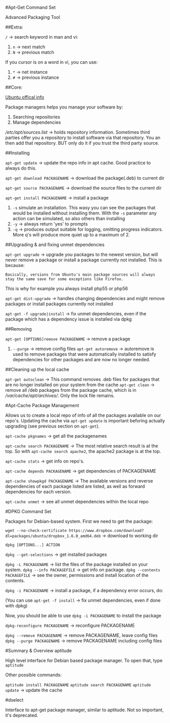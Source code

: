 #Apt-Get Command Set

Advanced Packaging Tool

##Extra:

`/` -> search keyword in man and vi:
  1. `n` -> next match
  2. `N` -> previous match

If you cursor is on a word in vi, you can use:
  1. `*` -> net instance
  2. `#` -> previous instance


##Core:

[Ubuntu offical info](https://help.ubuntu.com/community/AptGet/Howto)

Package managers helps you manage your software by:
1. Searching repositories
2. Manage dependencies

*/etc/apt/sources.list* -> holds repository information. Sometimes third parties offer you a repository to install software via that repository. You an then add that repository. BUT only do it if you trust the third party source.

##Installing

`apt-get update` -> update the repo info in apt cache. Good practice to always do this.

`apt-get download PACKAGENAME` -> download the package(.deb) to current dir

`apt-get source PACKAGENAME` -> download the source files to the current dir

`apt-get install PACKAGENAME` -> install a package
  1. `-s` simulate an installation. This wasy you can see the packages that would be installed without installing them. With the `-s` parameter any action can be simulated, so also others than installing
  2. `-y` -> always return 'yes' to prompts
  3. `-q` -> produces output suitable for logging, omitting progress indicators. More q's will produce more quiet up to a maximum of 2.

##Upgrading & and fixing unmet dependencies

`apt-get upgrade` -> upgrade you packages to the newest version, but will never remove a package or install a package currently not installed. This is because:

```
Basically, versions from Ubuntu's main package sources will always stay the same save for some exceptions like Firefox.
```

This is why for example you always install php55 or php56

`apt-get dist-upgrade` -> handles changing dependencies and might remove packages or install packages currently not installed

`apt-get -f upgrade|install` -> fix unmet dependencies, even if the package which has a dependency issue is installed via dpkg

##Removing

`apt-get [OPTIONS]remove PACKAGENAME` -> remove a package
  1. `--purge` -> remove config files
`apt-get autoremove` -> autoremove is used to remove packages that were automatically installed to satisfy dependencies for other packages and are now no longer needed.

##Cleaning up the local cache

`apt-get autoclean` -> This command removes .deb files for packages that are no longer installed on your system from the cache
`apt-get clean` -> remove all /deb packages from the package cache, which is in */var/cache/apt/archives/*. Only the lock file remains.

#Apt-Cache Package Management

Allows us to create a local repo of info of all the packages available on our repo's. Updating the cache via `apt-get update` is important beforing actually upgrading (see previous section on `apt-get`).

`apt-cache pkgnames` -> get all the packagenames


`apt-cache search PACKAGENAME` -> The most relative search result is at the top. So with `apt-cache search apache2`, the apache2 package is at the top.

`apt-cache stats` -> get info on repo's.

`apt-cache depends PACKAGENAME` -> get dependencies of PACKAGENAME

`apt-cache showpkgd PACKAGENAME` -> The available versions and reverse dependencies of each package listed are listed, as well as forward dependencies for each version.

`apt-cache unmet` -> see all unmet dependencies within the local repo

#DPKG Command Set

Packages for Debian-based system. First we need to get the package:

`wget --no-check-certificate https://www.dropbox.com/download?dl=packages/ubuntu/dropbox_1.6.0_amd64.deb` -> download to working dir

`dpkg [OPTIONS...] ACTION`

`dpkg --get-selections` -> get installed packages

`dpkg -L PACKAGENAME` -> list the files of the package installed on your system.
`dpkg --info PACKAGEFILE` -> get info on package.
`dpkg --contents PACKAGEFILE` -> see the owner, permissions and install location of the contents.

`dpkg -i PACKAGENAME` -> install a package, if a dependency error occurs, do:

(You can use `apt-get -f install` -> fix unmet dependencies, even if done with dpkg)

Now, you should be able to use `dpkg -i PACKAGENAME` to install the package

`dpkg-reconfigure PACKAGENAME` -> reconfigure PACKAGENAME

`dpkg --remove PACKAGENAME` -> remove PACKAGENAME, leave config files
`dpkg --purge PACKAGENAME` -> remove PACKAGENAME including config files 

#Summary & Overview aptitude

High level interface for Debian based package manager. To open that, type `aptitude`

Other possible commands:

`aptitude install PACKAGENAME`
`aptitude search PACKAGENAME`
`aptitude update` -> update the cache

#dselect

Interface to apt-get package manager, similar to aptitude. Not so important, it's deprecated.
